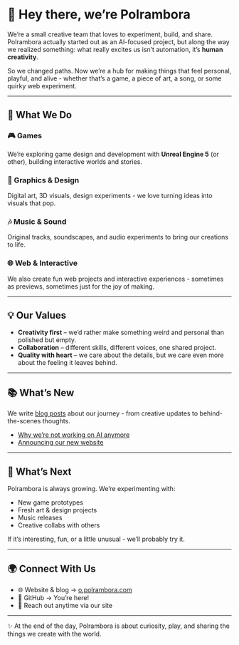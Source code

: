
# 👋 Hey there, we’re Polrambora

We’re a small creative team that loves to experiment, build, and share.
Polrambora actually started out as an AI-focused project, but along the way we realized something: what really excites us isn’t automation, it’s **human creativity**.

So we changed paths.
Now we’re a hub for making things that feel personal, playful, and alive - whether that’s a game, a piece of art, a song, or some quirky web experiment.

---

## 🚀 What We Do

### 🎮 Games

We’re exploring game design and development with **Unreal Engine 5** (or other), building interactive worlds and stories.

### 🎨 Graphics & Design

Digital art, 3D visuals, design experiments - we love turning ideas into visuals that pop.

### 🎶 Music & Sound

Original tracks, soundscapes, and audio experiments to bring our creations to life.

### 🌐 Web & Interactive

We also create fun web projects and interactive experiences - sometimes as previews, sometimes just for the joy of making.

---

## 💡 Our Values

* **Creativity first** – we’d rather make something weird and personal than polished but empty.
* **Collaboration** – different skills, different voices, one shared project.
* **Quality with heart** – we care about the details, but we care even more about the feeling it leaves behind.

---

## 📚 What’s New

We write [blog posts](https://o.polrambora.com) about our journey - from creative updates to behind-the-scenes thoughts.

* [Why we’re not working on AI anymore](https://o.polrambora.com/blogs/polrambora-will-not-work-on-ai-projects)
* [Announcing our new website](https://o.polrambora.com/blogs/announcing-the-new-website)

---

## 🌱 What’s Next

Polrambora is always growing. We’re experimenting with:

* New game prototypes
* Fresh art & design projects
* Music releases
* Creative collabs with others

If it’s interesting, fun, or a little unusual - we’ll probably try it.

---

## 🌍 Connect With Us

* 🌐 Website & blog → [o.polrambora.com](https://o.polrambora.com)
* 🐙 GitHub → You’re here!
* 📧 Reach out anytime via our site

---

✨ At the end of the day, Polrambora is about curiosity, play, and sharing the things we create with the world.

